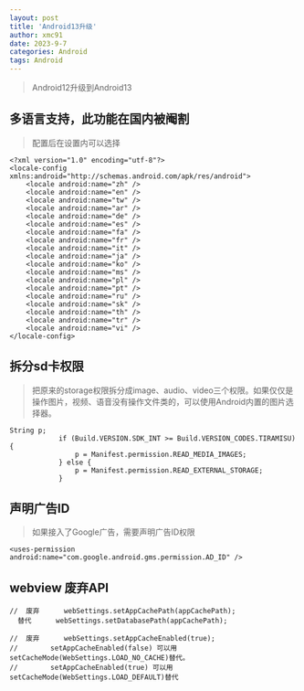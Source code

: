 ```yaml
---
layout: post
title: 'Android13升级'
author: xmc91
date: 2023-9-7
categories: Android 
tags: Android 
---
```

> Android12升级到Android13

## 多语言支持，此功能在国内被阉割
> 配置后在设置内可以选择

```
<?xml version="1.0" encoding="utf-8"?>
<locale-config xmlns:android="http://schemas.android.com/apk/res/android">
    <locale android:name="zh" />
    <locale android:name="en" />
    <locale android:name="tw" />
    <locale android:name="ar" />
    <locale android:name="de" />
    <locale android:name="es" />
    <locale android:name="fa" />
    <locale android:name="fr" />
    <locale android:name="it" />
    <locale android:name="ja" />
    <locale android:name="ko" />
    <locale android:name="ms" />
    <locale android:name="pl" />
    <locale android:name="pt" />
    <locale android:name="ru" />
    <locale android:name="sk" />
    <locale android:name="th" />
    <locale android:name="tr" />
    <locale android:name="vi" />
</locale-config>
```

## 拆分sd卡权限
> 把原来的storage权限拆分成image、audio、video三个权限。如果仅仅是操作图片，视频、语音没有操作文件类的，可以使用Android内置的图片选择器。


```
String p;
            if (Build.VERSION.SDK_INT >= Build.VERSION_CODES.TIRAMISU) {
                p = Manifest.permission.READ_MEDIA_IMAGES;
            } else {
                p = Manifest.permission.READ_EXTERNAL_STORAGE;
            }

```
## 声明广告ID
> 如果接入了Google广告，需要声明广告ID权限

```
<uses-permission android:name="com.google.android.gms.permission.AD_ID" />
```

## webview 废弃API
```
//  废弃      webSettings.setAppCachePath(appCachePath);
  替代      webSettings.setDatabasePath(appCachePath);
  
//  废弃      webSettings.setAppCacheEnabled(true);
//        setAppCacheEnabled(false) 可以用setCacheMode(WebSettings.LOAD_NO_CACHE)替代。
//        setAppCacheEnabled(true) 可以用setCacheMode(WebSettings.LOAD_DEFAULT)替代      
```


